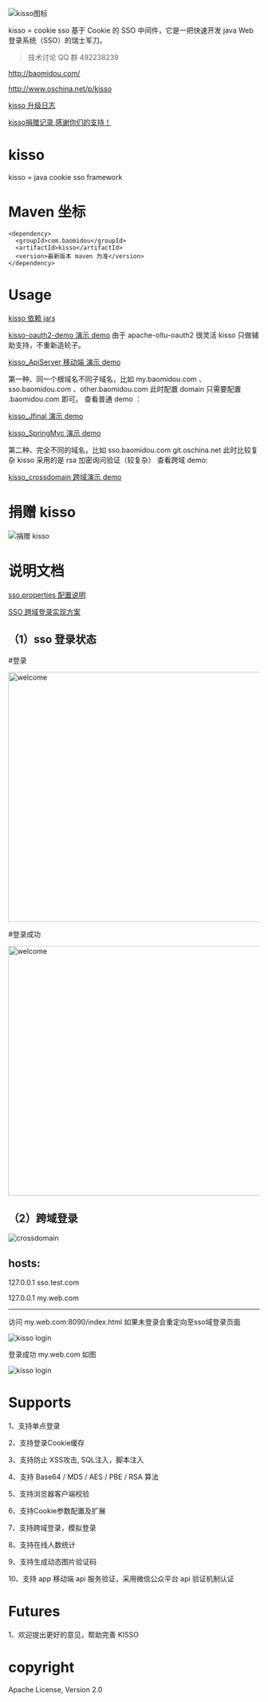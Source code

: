 
![kisso图标](http://git.oschina.net/uploads/images/2015/1122/122054_3b6813fa_12260.png "爱心萝卜 kisso")

kisso  =  cookie sso 基于 Cookie 的 SSO 中间件，它是一把快速开发 java Web 登录系统（SSO）的瑞士军刀。


> 技术讨论 QQ 群 492238239 

http://baomidou.com/

http://www.oschina.net/p/kisso

[kisso 升级日志](http://git.oschina.net/juapk/kisso/wikis/kisso---%E5%8D%87%E7%BA%A7%E6%97%A5%E5%BF%97)

[kisso捐赠记录,感谢你们的支持！](http://git.oschina.net/juapk/kisso/wikis/%E6%8D%90%E8%B5%A0%E8%AE%B0%E5%BD%95)

ki﻿sso
===

kisso = java cookie sso framework


Maven 坐标
===
```
<dependency>
  <groupId>com.baomidou</groupId>
  <artifactId>kisso</artifactId>
  <version>最新版本 maven 为准</version>
</dependency>
```

Usage
===========
[kisso 依赖 jars](http://git.oschina.net/juapk/kisso/wikis/kisso-%E4%BE%9D%E8%B5%96%E5%8C%85-jars)

[kisso-oauth2-demo 演示 demo](http://git.oschina.net/juapk/kisso-oauth2-demo)
由于 apache-oltu-oauth2 很灵活 kisso 只做辅助支持，不重新造轮子。

[kisso_ApiServer 移动端 演示 demo](http://git.oschina.net/juapk/kisso_apiserver)

  第一种、同一个根域名不同子域名，比如 my.baomidou.com 、  sso.baomidou.com  、other.baomidou.com 此时配置  domain 只需要配置   .baomidou.com  即可。 查看普通 demo ：

[kisso_Jfinal 演示 demo](http://git.oschina.net/juapk/kisso_jfinal)

[kisso_SpringMvc 演示 demo](http://git.oschina.net/juapk/kisso_springmvc)

第二种、完全不同的域名，比如  sso.baomidou.com     git.oschina.net 此时比较复杂 kisso 采用的是 rsa 加密询问验证（较复杂） 查看跨域 demo:

[kisso_crossdomain 跨域演示 demo](http://git.oschina.net/juapk/kisso_crossdomain)

捐赠 kisso
====================

![捐赠 kisso](http://git.oschina.net/uploads/images/2015/1222/211207_0acab44e_12260.png "支持一下kisso")


说明文档
===========
[sso.properties 配置说明](http://git.oschina.net/juapk/kisso/blob/master/kisso/src/main/resources/doc.md/?dir=0&filepath=kisso/src/main/resources/doc.md&oid=6376fee85d0184f0cb4957f928f47508f7140e0f&sha=47f98ea6f97eb195b6fe01459b665cb1f5d1f6d9)

[SSO 跨域登录实现方案](http://git.oschina.net/juapk/kisso/blob/master/kisso/src/main/resources/crossdomain.md/?dir=0&filepath=kisso/src/main/resources/crossdomain.md&oid=e6a5e090f661fafa8a6b739152bdd3b4bb1cd248&sha=47f98ea6f97eb195b6fe01459b665cb1f5d1f6d9)


（1）sso 登录状态
--------------------------------------------

 #登录

<img alt="welcome" width="800" height="500" src="http://git.oschina.net/uploads/images/2015/0309/094616_1cf45332_12260.png">

 #登录成功

<img alt="welcome" width="800" height="500" src="http://git.oschina.net/uploads/images/2015/0302/180138_590ee527_12260.png">



（2）跨域登录
--------------------------------------------

![crossdomain](http://git.oschina.net/uploads/images/2015/1208/101724_845ea916_12260.jpeg "Kisso,crossdomain login")

hosts:
--------------------------------------------
127.0.0.1 sso.test.com

127.0.0.1 my.web.com

--------------------------------------------

访问 my.web.com:8090/index.html  如果未登录会重定向至sso域登录页面

![kisso login](http://git.oschina.net/uploads/images/2015/1208/101635_99913d35_12260.jpeg "Kisso,crossdomain login")

登录成功 my.web.com 如图

![kisso login](http://git.oschina.net/uploads/images/2015/1208/101605_2037b254_12260.jpeg "Kisso,crossdomain login")


Supports
====================
1、支持单点登录

2、支持登录Cookie缓存

3、支持防止 XSS攻击, SQL注入，脚本注入

4、支持 Base64 / MD5 / AES / PBE / RSA 算法

5、支持浏览器客户端校验

6、支持Cookie参数配置及扩展

7、支持跨域登录，模拟登录

8、支持在线人数统计

9、支持生成动态图片验证码

10、支持 app 移动端 api 服务验证，采用微信公众平台 api 验证机制认证

Futures
====================
1、欢迎提出更好的意见，帮助完善 KISSO 

copyright
====================
Apache License, Version 2.0
